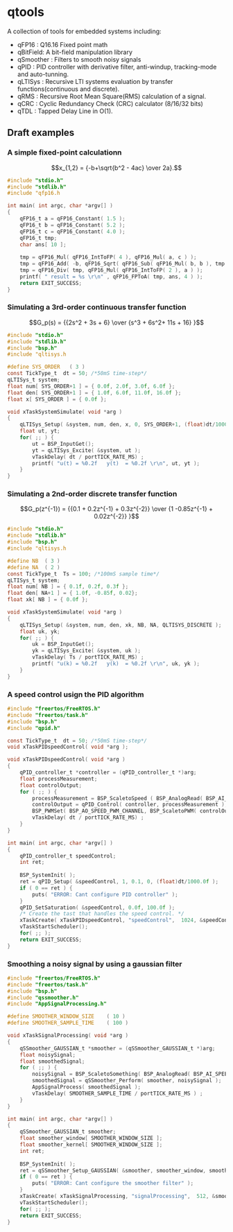 # qtools

A collection of tools for embedded systems including:

- qFP16 : Q16.16 Fixed point math 
- qBitField: A bit-field manipulation library
- qSmoother : Filters to smooth noisy signals
- qPID : PID controller with derivative filter, anti-windup, tracking-mode and auto-tunning.
- qLTISys : Recursive LTI systems evaluation by transfer functions(continuous and discrete).
- qRMS : Recursive Root Mean Square(RMS) calculation of a signal.
- qCRC : Cyclic Redundancy Check (CRC) calculator (8/16/32 bits)
- qTDL : Tapped Delay Line in O(1). 

## Draft examples

### A simple fixed-point calculationn

$$x_{1,2} = {-b+\sqrt{b^2 - 4ac} \over 2a}.$$

```c
#include "stdio.h"
#include "stdlib.h"
#include "qfp16.h

int main( int argc, char *argv[] ) 
{
    qFP16_t a = qFP16_Constant( 1.5 );
    qFP16_t b = qFP16_Constant( 5.2 );
    qFP16_t c = qFP16_Constant( 4.0 );
    qFP16_t tmp;
    char ans[ 10 ];
    
    tmp = qFP16_Mul( qFP16_IntToFP( 4 ), qFP16_Mul( a, c ) );
    tmp = qFP16_Add( -b, qFP16_Sqrt( qFP16_Sub( qFP16_Mul( b, b ), tmp  ) ) );
    tmp = qFP16_Div( tmp, qFP16_Mul( qFP16_IntToFP( 2 ), a ) );
    printf( " result = %s \r\n" , qFP16_FPToA( tmp, ans, 4 ) );
    return EXIT_SUCCESS;
}
```

### Simulating a 3rd-order continuous transfer function

$$G_p(s) = {{2s^2 + 3s + 6} \over {s^3 + 6s^2+ 11s + 16} }$$

```c
#include "stdio.h"
#include "stdlib.h"
#include "bsp.h"
#include "qltisys.h

#define SYS_ORDER   ( 3 )
const TickType_t  dt = 50; /*50mS time-step*/
qLTISys_t system;
float num[ SYS_ORDER+1 ] = { 0.0f, 2.0f, 3.0f, 6.0f };
float den[ SYS_ORDER+1 ] = { 1.0f, 6.0f, 11.0f, 16.0f };    
float x[ SYS_ORDER ] = { 0.0f };

void xTaskSystemSimulate( void *arg )
{
    qLTISys_Setup( &system, num, den, x, 0, SYS_ORDER+1, (float)dt/1000.0f ) );
    float ut, yt;
    for( ;; ) {
        ut = BSP_InputGet();
        yt = qLTISys_Excite( &system, ut );
        vTaskDelay( dt / portTICK_RATE_MS) ;
        printf( "u(t) = %0.2f   y(t)  = %0.2f \r\n", ut, yt );
    }
}
```

### Simulating a 2nd-order discrete transfer function

$$G_p(z^{-1}) = {{0.1 + 0.2z^{-1} + 0.3z^{-2}} \over {1 -0.85z^{-1} + 0.02z^{-2}} }$$

```c
#include "stdio.h"
#include "stdlib.h"
#include "bsp.h"
#include "qltisys.h

#define NB  ( 3 )
#define NA  ( 2 )
const TickType_t  Ts = 100; /*100mS sample time*/
qLTISys_t system;
float num[ NB ] = { 0.1f, 0.2f, 0.3f };
float den[ NA+1 ] = { 1.0f, -0.85f, 0.02};    
float xk[ NB ] = { 0.0f };

void xTaskSystemSimulate( void *arg )
{
    qLTISys_Setup( &system, num, den, xk, NB, NA, QLTISYS_DISCRETE );
    float uk, yk;
    for( ;; ) {
        uk = BSP_InputGet();
        yk = qLTISys_Excite( &system, uk );
        vTaskDelay( Ts / portTICK_RATE_MS) ;
        printf( "u(k) = %0.2f   y(k)  = %0.2f \r\n", uk, yk );
    }
}
```

### A speed control usign the PID algorithm 

```c
#include "freertos/FreeRTOS.h"
#include "freertos/task.h"
#include "bsp.h"
#include "qpid.h"

const TickType_t  dt = 50; /*50mS time-step*/
void xTaskPIDspeedControl( void *arg );

void xTaskPIDspeedControl( void *arg )
{
    qPID_controller_t *controller = (qPID_controller_t *)arg;
    float processMeasurement;
    float controlOutput;
    for ( ;; ) {
        processMeasurement = BSP_ScaletoSpeed ( BSP_AnalogRead( BSP_AI_SPEED_CHANNEL ) );
        controlOutput = qPID_Control( controller, processMeasurement );
        BSP_PWMSet( BSP_AO_SPEED_PWM_CHANNEL, BSP_ScaletoPWM( controlOutput ) ); 
        vTaskDelay( dt / portTICK_RATE_MS) ;
    }
}

int main( int argc, char *argv[] ) 
{
    qPID_controller_t speedControl;
    int ret;
    
    BSP_SystemInit( );
    ret = qPID_Setup( &speedControl, 1, 0.1, 0, (float)dt/1000.0f );
    if ( 0 == ret ) {
        puts( "ERROR: Cant configure PID controller" );
    }
    qPID_SetSaturation( &speedControl, 0.0f, 100.0f );
    /* Create the tast that handles the speed control. */
    xTaskCreate( xTaskPIDspeedControl, "speedControl",  1024, &speedControl,   configMAX_PRIORITIES - 1 ,NULL );
    vTaskStartScheduler();
    for( ;; );    
    return EXIT_SUCCESS;
}
```

### Smoothing a noisy signal by using a gaussian filter
```c
#include "freertos/FreeRTOS.h"
#include "freertos/task.h"
#include "bsp.h"
#include "qssmoother.h"
#include "AppSignalProcessing.h"

#define SMOOTHER_WINDOW_SIZE    ( 10 )
#define SMOOTHER_SAMPLE_TIME    ( 100 )

void xTaskSignalProcessing( void *arg )
{
    qSSmoother_GAUSSIAN_t *smoother = (qSSmoother_GAUSSIAN_t *)arg;
    float noisySignal;
    float smoothedSignal;
    for ( ;; ) {
        noisySignal = BSP_ScaletoSomething( BSP_AnalogRead( BSP_AI_SPEED_CHANNEL ) );
        smoothedSignal = qSSmoother_Perform( smoother, noisySignal );
        AppSignalProcess( smoothedSignal );
        vTaskDelay( SMOOTHER_SAMPLE_TIME / portTICK_RATE_MS ) ;
    }
}

int main( int argc, char *argv[] ) 
{
    qSSmoother_GAUSSIAN_t smoother;
    float smoother_window[ SMOOTHER_WINDOW_SIZE ];
    float smoother_kernel[ SMOOTHER_WINDOW_SIZE ];
    int ret;
    
    BSP_SystemInit( );
    ret = qSSmoother_Setup_GAUSSIAN( &smoother, smoother_window, smoother_kernel, SMOOTHER_WINDOW_SIZE );
    if ( 0 == ret ) {
        puts( "ERROR: Cant configure the smoother filter" );
    }
    xTaskCreate( xTaskSignalProcessing, "signalProcessing",  512, &smoother,  2, NULL );
    vTaskStartScheduler();
    for( ;; );    
    return EXIT_SUCCESS;
}
```



